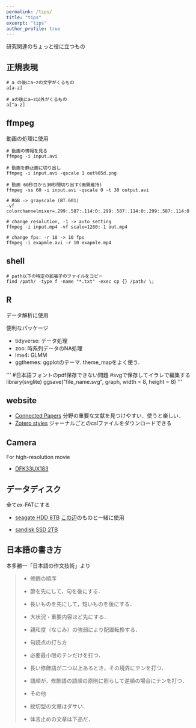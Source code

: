 ```yaml
---
permalink: /tips/
title: "tips"
excerpt: "tips"
author_profile: true
---
```


研究関連のちょっと役に立つもの

## 正規表現

```
# a の後にa~zの文字がくるもの
a[a-z]

# aの後にa~z以外がくるもの
a[^a-z]
```

## ffmpeg
動画の処理に使用

```
# 動画の情報を見る
ffmpeg -i input.avi

# 動画を静止画に切り出し
ffmpeg -i input.avi -qscale 1 out%05d.png

# 動画 60秒目から30秒間切り出す(画質維持)
ffmpeg -ss 60 -i input.avi -qscale 0 -t 30 output.avi

# RGB -> grayscale (BT.601)
-vf colorchannelmixer=.299:.587:.114:0:.299:.587:.114:0:.299:.587:.114:0

# change resolution, -1 -> auto setting
ffmpeg -i input.mp4 -vf scale=1280:-1 out.mp4

# change fps: -r 10 -> 10 fps
ffmpeg -i exapmle.avi -r 10 exapmle.mp4

```

## shell
```
# path以下の特定の拡張子のファイルをコピー
find /path/ -type f -name "*.txt" -exec cp {} /path/ \;
```

## R
データ解析に使用

便利なパッケージ
- tidyverse: データ処理
- zoo: 時系列データのNA処理
- lme4: GLMM
- ggthemes: ggplotのテーマ. theme_mapをよく使う.

'''
#日本語フォントのpdf保存できない問題
#svgで保存してイラレで編集する
library(svglite)
ggsave("file_name.svg", graph, width = 8, height = 8)
'''

## website
- [Connected Papers](https://www.connectedpapers.com/)
  分野の重要な文献を見つけやすい．使うと楽しい．
- [Zotero styles](https://www.zotero.org/styles)
  ジャーナルごとのcslファイルをダウンロードできる
## Camera
For high-resolution movie
- [DFK33UX183](https://www.argocorp.com/cam/usb3/tis/DxK33UX183.html)

## データディスク
全てex-FATにする
- [seagate HDD 8TB](https://www.amazon.co.jp/dp/B07911QK3X/ref=cm_sw_em_r_mt_dp_y1hwFbX161BVS)
  [この辺](https://www.century.co.jp/products/pc/razoku/)のものと一緒に使用

- [sandisk SSD 2TB](https://www.amazon.co.jp/dp/B07CYC2VQ5/ref=cm_sw_em_r_mt_dp_G0hwFbP7FJ6AG)

## 日本語の書き方
本多勝一「日本語の作文技術」より

>- 修飾の順序
>  - 節を先にして，句を後にする．
>  - 長いものを先にして，短いものを後にする．
>  - 大状況・重要内容ほど先にする．
>  - 親和度（なじみ）の強弱により配置転換する．
>
>- 句読点の打ち方
>  - 必要最小限のテンだけを打つ．
>  - 長い修飾語が二つ以上あるとき，その境界にテンを打つ．
>  - 語順が，修飾語の語順の原則に照らして逆順の場合にテンを打つ．
>
>- その他
>  - 紋切型の文章はダサい．
>  - 体言止めの文章は下品だ．

